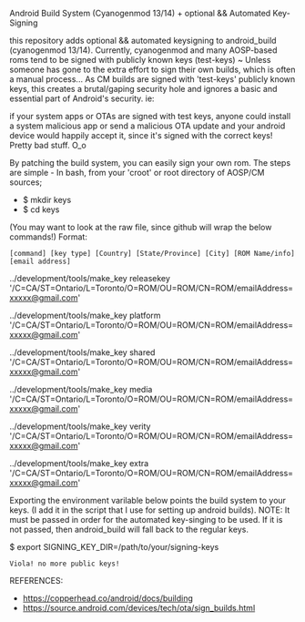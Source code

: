 Android Build System (Cyanogenmod 13/14) + optional && Automated Key-Signing

this repository adds optional && automated keysigning to android_build (cyanogenmod 13/14). Currently, cyanogenmod and many 
AOSP-based roms tend to be signed with publicly known keys (test-keys) ~ Unless someone has gone to the extra effort to
sign their own builds, which is often a manual process... As CM builds are signed with 'test-keys' publicly known keys, 
this creates a brutal/gaping security hole and ignores a basic and essential part of Android's security. ie:

if your system apps or OTAs are signed with test keys, anyone could install a system malicious app or send a malicious OTA 
update and your android device would happily accept it, since it's signed with the correct keys! Pretty bad stuff. O_o

By patching the build system, you can easily sign your own rom. The steps are simple - In bash, from your 'croot' or 
root directory of AOSP/CM sources;

* $ mkdir keys
* $ cd keys

(You may want to look at the raw file, since github will wrap the below commands!) Format:

    [command] [key type] [Country] [State/Province] [City] [ROM Name/info] [email address]

../development/tools/make_key releasekey '/C=CA/ST=Ontario/L=Toronto/O=ROM/OU=ROM/CN=ROM/emailAddress=xxxxx@gmail.com'

../development/tools/make_key platform '/C=CA/ST=Ontario/L=Toronto/O=ROM/OU=ROM/CN=ROM/emailAddress=xxxxx@gmail.com'

../development/tools/make_key shared '/C=CA/ST=Ontario/L=Toronto/O=ROM/OU=ROM/CN=ROM/emailAddress=xxxxx@gmail.com'

../development/tools/make_key media '/C=CA/ST=Ontario/L=Toronto/O=ROM/OU=ROM/CN=ROM/emailAddress=xxxxx@gmail.com'

../development/tools/make_key verity '/C=CA/ST=Ontario/L=Toronto/O=ROM/OU=ROM/CN=ROM/emailAddress=xxxxx@gmail.com'

../development/tools/make_key extra '/C=CA/ST=Ontario/L=Toronto/O=ROM/OU=ROM/CN=ROM/emailAddress=xxxxx@gmail.com'

Exporting the environment varilable below points the build system to your keys. (I add it in the script that I use 
for setting up android builds). NOTE: It must be passed in order for the automated key-singing to be used. If it is not passed,
then android_build will fall back to the regular keys.

$ export SIGNING_KEY_DIR=/path/to/your/signing-keys

    Viola! no more public keys!

REFERENCES:

* https://copperhead.co/android/docs/building
* https://source.android.com/devices/tech/ota/sign_builds.html
